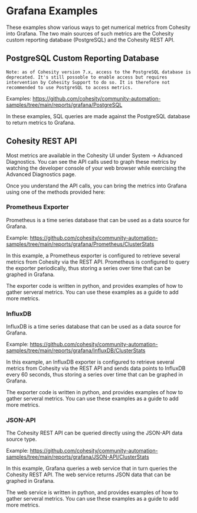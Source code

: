 # Grafana Examples

These examples show various ways to get numerical metrics from Cohesity into Grafana. The two main sources of such metrics are the Cohesity custom reporting database (PostgreSQL) and the Cohesity REST API.

## PostgreSQL Custom Reporting Database

`Note: as of Cohesity version 7.x, access to the PostgreSQL database is deprecated. It's still possoble to enable access but requires intervention by Cohesity Support to do so. It is therefore not recommended to use PostgreSQL to access metrics.`

Examples: <https://github.com/cohesity/community-automation-samples/tree/main/reports/grafana/PostgreSQL>

In these examples, SQL queries are made against the PostgreSQL database to return metrics to Grafana.

## Cohesity REST API

Most metrics are available in the Cohesity UI under System -> Advanced Diagnostics. You can see the API calls used to graph these metrics by watching the developer console of your web browser while exercising the Advanced Diagnostics page.

Once you understand the API calls, you can bring the metrics into Grafana using one of the methods provided here:

### Prometheus Exporter

Prometheus is a time series database that can be used as a data source for Grafana.

Example: <https://github.com/cohesity/community-automation-samples/tree/main/reports/grafana/Prometheus/ClusterStats>

In this example, a Prometheus exporter is configured to retrieve several metrics from Cohesity via the REST API. Prometheus is configured to query the exporter periodically, thus storing a series over time that can be graphed in Grafana.

The exporter code is written in python, and provides examples of how to gather serveral metrics. You can use these examples as a guide to add more metrics.

### InfluxDB

InfluxDB is a time series database that can be used as a data source for Grafana.

Example: <https://github.com/cohesity/community-automation-samples/tree/main/reports/grafana/InfluxDB/ClusterStats>

In this example, an InfluxDB exporter is configured to retrieve several metrics from Cohesity via the REST API and sends data points to InfluxDB every 60 seconds, thus storing a series over time that can be graphed in Grafana.

The exporter code is written in python, and provides examples of how to gather serveral metrics. You can use these examples as a guide to add more metrics.

### JSON-API

The Cohesity REST API can be queried directly using the JSON-API data source type.

Example: <https://github.com/cohesity/community-automation-samples/tree/main/reports/grafana/JSON-API/ClusterStats>

In this example, Grafana queries a web service that in turn queries the Cohesity REST API. The web service returns JSON data that can be graphed in Grafana.

The web service is written in python, and provides examples of how to gather serveral metrics. You can use these examples as a guide to add more metrics.
